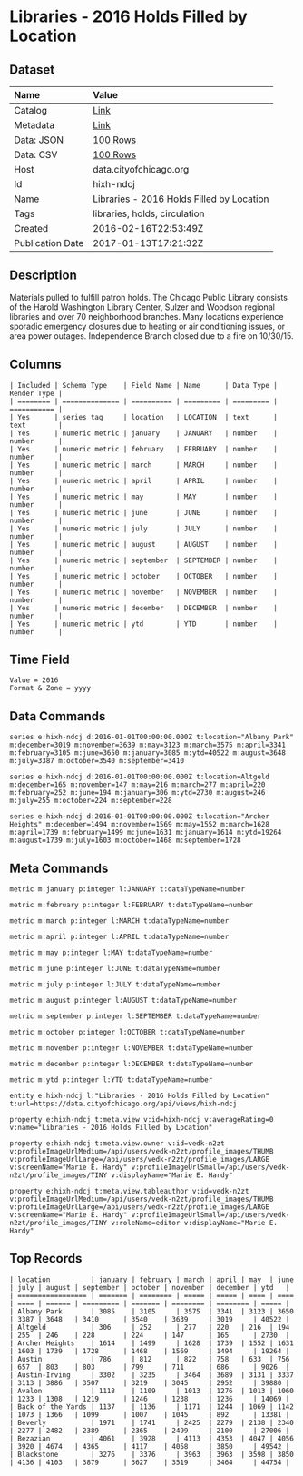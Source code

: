 # Libraries - 2016 Holds Filled by Location

## Dataset

| Name | Value |
| :--- | :---- |
| Catalog | [Link](https://catalog.data.gov/dataset/libraries-2016-holds-filled-by-location) |
| Metadata | [Link](https://data.cityofchicago.org/api/views/hixh-ndcj) |
| Data: JSON | [100 Rows](https://data.cityofchicago.org/api/views/hixh-ndcj/rows.json?max_rows=100) |
| Data: CSV | [100 Rows](https://data.cityofchicago.org/api/views/hixh-ndcj/rows.csv?max_rows=100) |
| Host | data.cityofchicago.org |
| Id | hixh-ndcj |
| Name | Libraries - 2016 Holds Filled by Location |
| Tags | libraries, holds, circulation |
| Created | 2016-02-16T22:53:49Z |
| Publication Date | 2017-01-13T17:21:32Z |

## Description

Materials pulled to fulfill patron holds. The Chicago Public Library consists of the Harold Washington Library Center, Sulzer and Woodson regional libraries and over 70 neighborhood branches. Many locations experience sporadic emergency closures due to heating or air conditioning issues, or area power outages.  Independence Branch closed due to a fire on 10/30/15.

## Columns

```ls
| Included | Schema Type    | Field Name | Name      | Data Type | Render Type |
| ======== | ============== | ========== | ========= | ========= | =========== |
| Yes      | series tag     | location   | LOCATION  | text      | text        |
| Yes      | numeric metric | january    | JANUARY   | number    | number      |
| Yes      | numeric metric | february   | FEBRUARY  | number    | number      |
| Yes      | numeric metric | march      | MARCH     | number    | number      |
| Yes      | numeric metric | april      | APRIL     | number    | number      |
| Yes      | numeric metric | may        | MAY       | number    | number      |
| Yes      | numeric metric | june       | JUNE      | number    | number      |
| Yes      | numeric metric | july       | JULY      | number    | number      |
| Yes      | numeric metric | august     | AUGUST    | number    | number      |
| Yes      | numeric metric | september  | SEPTEMBER | number    | number      |
| Yes      | numeric metric | october    | OCTOBER   | number    | number      |
| Yes      | numeric metric | november   | NOVEMBER  | number    | number      |
| Yes      | numeric metric | december   | DECEMBER  | number    | number      |
| Yes      | numeric metric | ytd        | YTD       | number    | number      |
```

## Time Field

```ls
Value = 2016
Format & Zone = yyyy
```

## Data Commands

```ls
series e:hixh-ndcj d:2016-01-01T00:00:00.000Z t:location="Albany Park" m:december=3019 m:november=3639 m:may=3123 m:march=3575 m:april=3341 m:february=3105 m:june=3650 m:january=3085 m:ytd=40522 m:august=3648 m:july=3387 m:october=3540 m:september=3410

series e:hixh-ndcj d:2016-01-01T00:00:00.000Z t:location=Altgeld m:december=165 m:november=147 m:may=216 m:march=277 m:april=220 m:february=252 m:june=194 m:january=306 m:ytd=2730 m:august=246 m:july=255 m:october=224 m:september=228

series e:hixh-ndcj d:2016-01-01T00:00:00.000Z t:location="Archer Heights" m:december=1494 m:november=1569 m:may=1552 m:march=1628 m:april=1739 m:february=1499 m:june=1631 m:january=1614 m:ytd=19264 m:august=1739 m:july=1603 m:october=1468 m:september=1728
```

## Meta Commands

```ls
metric m:january p:integer l:JANUARY t:dataTypeName=number

metric m:february p:integer l:FEBRUARY t:dataTypeName=number

metric m:march p:integer l:MARCH t:dataTypeName=number

metric m:april p:integer l:APRIL t:dataTypeName=number

metric m:may p:integer l:MAY t:dataTypeName=number

metric m:june p:integer l:JUNE t:dataTypeName=number

metric m:july p:integer l:JULY t:dataTypeName=number

metric m:august p:integer l:AUGUST t:dataTypeName=number

metric m:september p:integer l:SEPTEMBER t:dataTypeName=number

metric m:october p:integer l:OCTOBER t:dataTypeName=number

metric m:november p:integer l:NOVEMBER t:dataTypeName=number

metric m:december p:integer l:DECEMBER t:dataTypeName=number

metric m:ytd p:integer l:YTD t:dataTypeName=number

entity e:hixh-ndcj l:"Libraries - 2016 Holds Filled by Location" t:url=https://data.cityofchicago.org/api/views/hixh-ndcj

property e:hixh-ndcj t:meta.view v:id=hixh-ndcj v:averageRating=0 v:name="Libraries - 2016 Holds Filled by Location"

property e:hixh-ndcj t:meta.view.owner v:id=vedk-n2zt v:profileImageUrlMedium=/api/users/vedk-n2zt/profile_images/THUMB v:profileImageUrlLarge=/api/users/vedk-n2zt/profile_images/LARGE v:screenName="Marie E. Hardy" v:profileImageUrlSmall=/api/users/vedk-n2zt/profile_images/TINY v:displayName="Marie E. Hardy"

property e:hixh-ndcj t:meta.view.tableauthor v:id=vedk-n2zt v:profileImageUrlMedium=/api/users/vedk-n2zt/profile_images/THUMB v:profileImageUrlLarge=/api/users/vedk-n2zt/profile_images/LARGE v:screenName="Marie E. Hardy" v:profileImageUrlSmall=/api/users/vedk-n2zt/profile_images/TINY v:roleName=editor v:displayName="Marie E. Hardy"
```

## Top Records

```ls
| location          | january | february | march | april | may  | june | july | august | september | october | november | december | ytd   | 
| ================= | ======= | ======== | ===== | ===== | ==== | ==== | ==== | ====== | ========= | ======= | ======== | ======== | ===== | 
| Albany Park       | 3085    | 3105     | 3575  | 3341  | 3123 | 3650 | 3387 | 3648   | 3410      | 3540    | 3639     | 3019     | 40522 | 
| Altgeld           | 306     | 252      | 277   | 220   | 216  | 194  | 255  | 246    | 228       | 224     | 147      | 165      | 2730  | 
| Archer Heights    | 1614    | 1499     | 1628  | 1739  | 1552 | 1631 | 1603 | 1739   | 1728      | 1468    | 1569     | 1494     | 19264 | 
| Austin            | 786     | 812      | 822   | 758   | 633  | 756  | 657  | 803    | 803       | 799     | 711      | 686      | 9026  | 
| Austin-Irving     | 3302    | 3235     | 3464  | 3689  | 3131 | 3337 | 3113 | 3886   | 3507      | 3219    | 3045     | 2952     | 39880 | 
| Avalon            | 1118    | 1109     | 1013  | 1276  | 1013 | 1060 | 1233 | 1308   | 1219      | 1246    | 1238     | 1236     | 14069 | 
| Back of the Yards | 1137    | 1136     | 1171  | 1244  | 1069 | 1142 | 1073 | 1366   | 1099      | 1007    | 1045     | 892      | 13381 | 
| Beverly           | 1971    | 1741     | 2425  | 2279  | 2138 | 2340 | 2277 | 2482   | 2389      | 2365    | 2499     | 2100     | 27006 | 
| Bezazian          | 4061    | 3928     | 4113  | 4353  | 4047 | 4056 | 3920 | 4674   | 4365      | 4117    | 4058     | 3850     | 49542 | 
| Blackstone        | 3276    | 3376     | 3963  | 3963  | 3598 | 3850 | 4136 | 4103   | 3879      | 3627    | 3519     | 3464     | 44754 | 
```